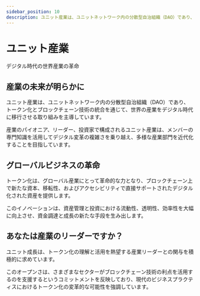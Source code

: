 ```yaml
---
sidebar_position: 10
description: ユニット産業は、ユニットネットワーク内の分散型自治組織（DAO）であり、トークン化とブロックチェーン技術の統合を通じて、世界の産業をデジタル時代に移行させる取り組みを主導しています。
---
```


# ユニット産業

デジタル時代の世界産業の革命

## 産業の未来が明らかに

ユニット産業は、ユニットネットワーク内の分散型自治組織（DAO）であり、トークン化とブロックチェーン技術の統合を通じて、世界の産業をデジタル時代に移行させる取り組みを主導しています。

産業のパイオニア、リーダー、投資家で構成されるユニット産業は、メンバーの専門知識を活用してデジタル変革の複雑さを乗り越え、多様な産業部門を近代化することを目指しています。

## グローバルビジネスの革命

トークン化は、グローバル産業にとって革命的な力となり、ブロックチェーン上で新たな資本、移転性、およびアクセシビリティで直接サポートされたデジタル化された資産を提供します。

このイノベーションは、資産管理と投資における流動性、透明性、効率性を大幅に向上させ、資金調達と成長の新たな手段を生み出します。

## あなたは産業のリーダーですか？

ユニット成長は、トークン化の理解と活用を熱望する産業リーダーとの関与を積極的に求めています。

このオープンさは、さまざまなセクターがブロックチェーン技術の利点を活用するのを支援するというコミットメントを反映しており、現代のビジネスプラクティスにおけるトークン化の変革的な可能性を強調しています。
